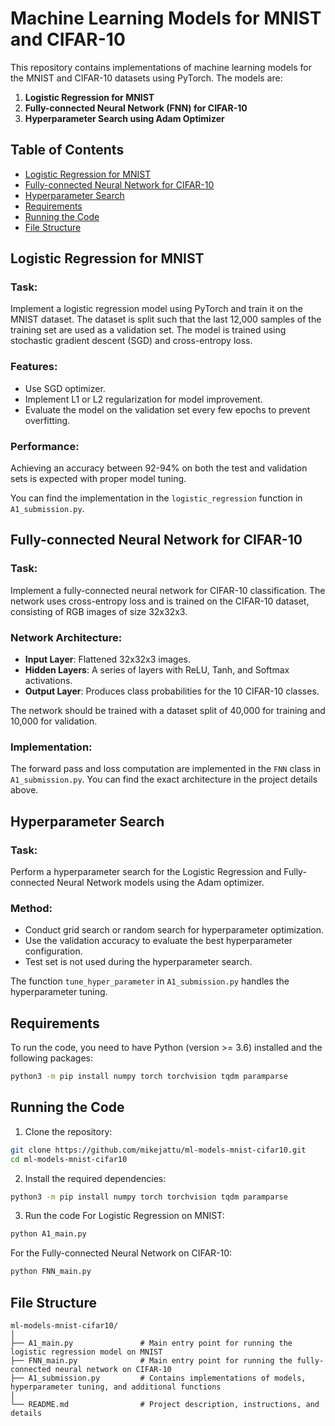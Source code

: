 # Machine Learning Models for MNIST and CIFAR-10

This repository contains implementations of machine learning models for the MNIST and CIFAR-10 datasets using PyTorch. The models are:

1. **Logistic Regression for MNIST**
2. **Fully-connected Neural Network (FNN) for CIFAR-10**
3. **Hyperparameter Search using Adam Optimizer**

## Table of Contents
- [Logistic Regression for MNIST](#logistic-regression-for-mnist)
- [Fully-connected Neural Network for CIFAR-10](#fully-connected-neural-network-for-cifar-10)
- [Hyperparameter Search](#hyperparameter-search)
- [Requirements](#requirements)
- [Running the Code](#running-the-code)
- [File Structure](#file-structure)

## Logistic Regression for MNIST

### Task:
Implement a logistic regression model using PyTorch and train it on the MNIST dataset. The dataset is split such that the last 12,000 samples of the training set are used as a validation set. The model is trained using stochastic gradient descent (SGD) and cross-entropy loss.

### Features:
- Use SGD optimizer.
- Implement L1 or L2 regularization for model improvement.
- Evaluate the model on the validation set every few epochs to prevent overfitting.

### Performance:
Achieving an accuracy between 92-94% on both the test and validation sets is expected with proper model tuning.

You can find the implementation in the `logistic_regression` function in `A1_submission.py`.

## Fully-connected Neural Network for CIFAR-10

### Task:
Implement a fully-connected neural network for CIFAR-10 classification. The network uses cross-entropy loss and is trained on the CIFAR-10 dataset, consisting of RGB images of size 32x32x3.

### Network Architecture:
- **Input Layer**: Flattened 32x32x3 images.
- **Hidden Layers**: A series of layers with ReLU, Tanh, and Softmax activations.
- **Output Layer**: Produces class probabilities for the 10 CIFAR-10 classes.

The network should be trained with a dataset split of 40,000 for training and 10,000 for validation.

### Implementation:
The forward pass and loss computation are implemented in the `FNN` class in `A1_submission.py`. You can find the exact architecture in the project details above.

## Hyperparameter Search

### Task:
Perform a hyperparameter search for the Logistic Regression and Fully-connected Neural Network models using the Adam optimizer.

### Method:
- Conduct grid search or random search for hyperparameter optimization.
- Use the validation accuracy to evaluate the best hyperparameter configuration.
- Test set is not used during the hyperparameter search.

The function `tune_hyper_parameter` in `A1_submission.py` handles the hyperparameter tuning.

## Requirements

To run the code, you need to have Python (version >= 3.6) installed and the following packages:

```bash
python3 -m pip install numpy torch torchvision tqdm paramparse
```
## Running the Code
1. Clone the repository:
```bash
git clone https://github.com/mikejattu/ml-models-mnist-cifar10.git
cd ml-models-mnist-cifar10
```
2. Install the required dependencies:
```bash
python3 -m pip install numpy torch torchvision tqdm paramparse
```
3. Run the code
   For Logistic Regression on MNIST:
```bash
python A1_main.py
```
  For the Fully-connected Neural Network on CIFAR-10:
```bash
python FNN_main.py
```

## File Structure
```
ml-models-mnist-cifar10/
│
├── A1_main.py               # Main entry point for running the logistic regression model on MNIST
├── FNN_main.py              # Main entry point for running the fully-connected neural network on CIFAR-10
├── A1_submission.py         # Contains implementations of models, hyperparameter tuning, and additional functions
│
└── README.md                # Project description, instructions, and details
```
